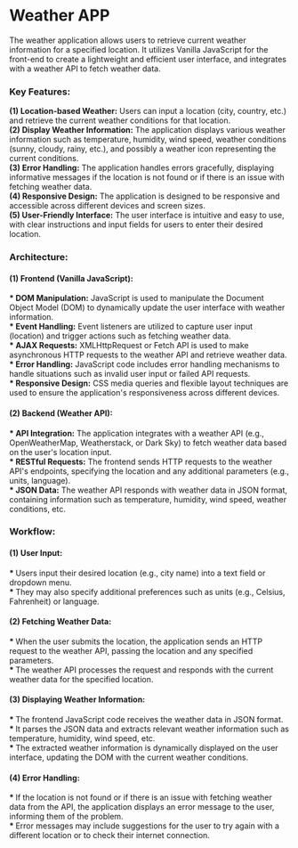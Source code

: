<h1>Weather APP</h1>

The weather application allows users to retrieve current weather information for a specified location. It utilizes Vanilla 
JavaScript for the front-end to create a lightweight and efficient user interface, and integrates with a weather API to fetch weather data.

<h3>Key Features:</h3>

<b>(1) Location-based Weather:</b> Users can input a location (city, country, etc.) and retrieve the current weather conditions for that location.<br>
<b>(2) Display Weather Information:</b> The application displays various weather information such as temperature, humidity, wind speed, weather 
    conditions (sunny, cloudy, rainy, etc.), and possibly a weather icon representing the current conditions.<br>
<b>(3) Error Handling:</b> The application handles errors gracefully, displaying informative messages if the location is not found or if there is an issue with fetching weather data.<br>
<b>(4) Responsive Design:</b> The application is designed to be responsive and accessible across different devices and screen sizes.<br>
<b>(5) User-Friendly Interface:</b> The user interface is intuitive and easy to use, with clear instructions and input fields for users to enter their desired location.

<h3>Architecture:</h3>

<h4>(1) Frontend (Vanilla JavaScript):</h4>

<b>* DOM Manipulation:</b> JavaScript is used to manipulate the Document Object Model (DOM) to dynamically update the user interface with weather information.<br>
<b>* Event Handling:</b> Event listeners are utilized to capture user input (location) and trigger actions such as fetching weather data.<br>
<b>* AJAX Requests:</b> XMLHttpRequest or Fetch API is used to make asynchronous HTTP requests to the weather API and retrieve weather data.<br>
<b>* Error Handling:</b> JavaScript code includes error handling mechanisms to handle situations such as invalid user input or failed API requests.<br>
<b>* Responsive Design:</b> CSS media queries and flexible layout techniques are used to ensure the application's responsiveness across different devices.<br>

<h4>(2) Backend (Weather API):</h4>

<b>* API Integration:</b> The application integrates with a weather API (e.g., OpenWeatherMap, Weatherstack, or Dark Sky) to fetch weather data based on the user's location input.<br>
<b>* RESTful Requests:</b> The frontend sends HTTP requests to the weather API's endpoints, specifying the location and any additional parameters (e.g., units, language).<br>
<b>* JSON Data:</b> The weather API responds with weather data in JSON format, containing information such as temperature, humidity, wind speed, weather conditions, etc.<br>

<h3>Workflow:</h3>

<h4>(1) User Input:</h4>

<b>* </b>Users input their desired location (e.g., city name) into a text field or dropdown menu.<br>
<b>* </b>They may also specify additional preferences such as units (e.g., Celsius, Fahrenheit) or language.<br>

<h4>(2) Fetching Weather Data:</h4>

<b>* </b>When the user submits the location, the application sends an HTTP request to the weather API, passing the location and any specified parameters.<br>
<b>* </b>The weather API processes the request and responds with the current weather data for the specified location.<br>

<h4>(3) Displaying Weather Information:</h4>

<b>* </b>The frontend JavaScript code receives the weather data in JSON format.<br>
<b>* </b>It parses the JSON data and extracts relevant weather information such as temperature, humidity, wind speed, etc.<br>
<b>* </b>The extracted weather information is dynamically displayed on the user interface, updating the DOM with the current weather conditions.<br>

<h4>(4) Error Handling:</h4>

<b>* </b>If the location is not found or if there is an issue with fetching weather data from the API, the application displays an error message to the user, informing them of the problem.<br>
<b>* </b>Error messages may include suggestions for the user to try again with a different location or to check their internet connection.<br>
